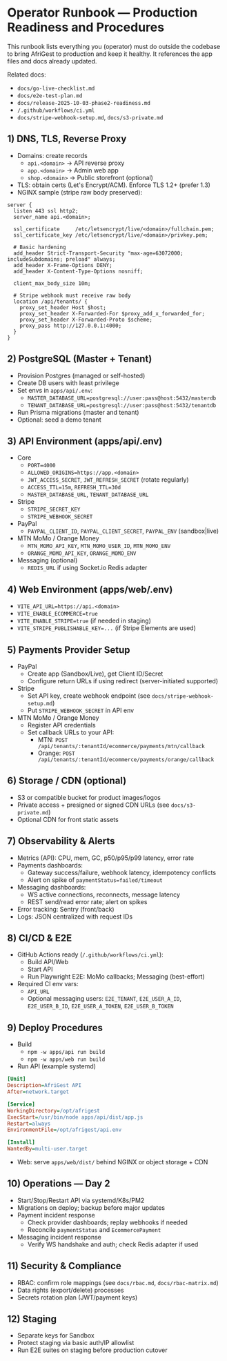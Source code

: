 # Operator Runbook — Production Readiness and Procedures

This runbook lists everything you (operator) must do outside the codebase to bring AfriGest to production and keep it healthy. It references the app files and docs already updated.

Related docs:
- `docs/go-live-checklist.md`
- `docs/e2e-test-plan.md`
- `docs/release-2025-10-03-phase2-readiness.md`
- `/.github/workflows/ci.yml`
- `docs/stripe-webhook-setup.md`, `docs/s3-private.md`

## 1) DNS, TLS, Reverse Proxy

- Domains: create records
  - `api.<domain>` → API reverse proxy
  - `app.<domain>` → Admin web app
  - `shop.<domain>` → Public storefront (optional)
- TLS: obtain certs (Let's Encrypt/ACM). Enforce TLS 1.2+ (prefer 1.3)
- NGINX sample (stripe raw body preserved):
```nginx
server {
  listen 443 ssl http2;
  server_name api.<domain>;

  ssl_certificate     /etc/letsencrypt/live/<domain>/fullchain.pem;
  ssl_certificate_key /etc/letsencrypt/live/<domain>/privkey.pem;

  # Basic hardening
  add_header Strict-Transport-Security "max-age=63072000; includeSubdomains; preload" always;
  add_header X-Frame-Options DENY;
  add_header X-Content-Type-Options nosniff;

  client_max_body_size 10m;

  # Stripe webhook must receive raw body
  location /api/tenants/ {
    proxy_set_header Host $host;
    proxy_set_header X-Forwarded-For $proxy_add_x_forwarded_for;
    proxy_set_header X-Forwarded-Proto $scheme;
    proxy_pass http://127.0.0.1:4000;
  }
}
```

## 2) PostgreSQL (Master + Tenant)

- Provision Postgres (managed or self-hosted)
- Create DB users with least privilege
- Set envs in `apps/api/.env`:
  - `MASTER_DATABASE_URL=postgresql://user:pass@host:5432/masterdb`
  - `TENANT_DATABASE_URL=postgresql://user:pass@host:5432/tenantdb`
- Run Prisma migrations (master and tenant)
- Optional: seed a demo tenant

## 3) API Environment (apps/api/.env)

- Core
  - `PORT=4000`
  - `ALLOWED_ORIGINS=https://app.<domain>`
  - `JWT_ACCESS_SECRET`, `JWT_REFRESH_SECRET` (rotate regularly)
  - `ACCESS_TTL=15m`, `REFRESH_TTL=30d`
  - `MASTER_DATABASE_URL`, `TENANT_DATABASE_URL`
- Stripe
  - `STRIPE_SECRET_KEY`
  - `STRIPE_WEBHOOK_SECRET`
- PayPal
  - `PAYPAL_CLIENT_ID`, `PAYPAL_CLIENT_SECRET`, `PAYPAL_ENV` (sandbox|live)
- MTN MoMo / Orange Money
  - `MTN_MOMO_API_KEY`, `MTN_MOMO_USER_ID`, `MTN_MOMO_ENV`
  - `ORANGE_MOMO_API_KEY`, `ORANGE_MOMO_ENV`
- Messaging (optional)
  - `REDIS_URL` if using Socket.io Redis adapter

## 4) Web Environment (apps/web/.env)

- `VITE_API_URL=https://api.<domain>`
- `VITE_ENABLE_ECOMMERCE=true`
- `VITE_ENABLE_STRIPE=true` (if needed in staging)
- `VITE_STRIPE_PUBLISHABLE_KEY=...` (if Stripe Elements are used)

## 5) Payments Provider Setup

- PayPal
  - Create app (Sandbox/Live), get Client ID/Secret
  - Configure return URLs if using redirect (server-initiated supported)
- Stripe
  - Set API key, create webhook endpoint (see `docs/stripe-webhook-setup.md`)
  - Put `STRIPE_WEBHOOK_SECRET` in API env
- MTN MoMo / Orange Money
  - Register API credentials
  - Set callback URLs to your API:
    - MTN: `POST /api/tenants/:tenantId/ecommerce/payments/mtn/callback`
    - Orange: `POST /api/tenants/:tenantId/ecommerce/payments/orange/callback`

## 6) Storage / CDN (optional)

- S3 or compatible bucket for product images/logos
- Private access + presigned or signed CDN URLs (see `docs/s3-private.md`)
- Optional CDN for front static assets

## 7) Observability & Alerts

- Metrics (API): CPU, mem, GC, p50/p95/p99 latency, error rate
- Payments dashboards:
  - Gateway success/failure, webhook latency, idempotency conflicts
  - Alert on spike of `paymentStatus=failed/timeout`
- Messaging dashboards:
  - WS active connections, reconnects, message latency
  - REST send/read error rate; alert on spikes
- Error tracking: Sentry (front/back)
- Logs: JSON centralized with request IDs

## 8) CI/CD & E2E

- GitHub Actions ready (`/.github/workflows/ci.yml`):
  - Build API/Web
  - Start API
  - Run Playwright E2E: MoMo callbacks; Messaging (best-effort)
- Required CI env vars:
  - `API_URL`
  - Optional messaging users: `E2E_TENANT`, `E2E_USER_A_ID`, `E2E_USER_B_ID`, `E2E_USER_A_TOKEN`, `E2E_USER_B_TOKEN`

## 9) Deploy Procedures

- Build
  - `npm -w apps/api run build`
  - `npm -w apps/web run build`
- Run API (example systemd)
```ini
[Unit]
Description=AfriGest API
After=network.target

[Service]
WorkingDirectory=/opt/afrigest
ExecStart=/usr/bin/node apps/api/dist/app.js
Restart=always
EnvironmentFile=/opt/afrigest/api.env

[Install]
WantedBy=multi-user.target
```
- Web: serve `apps/web/dist/` behind NGINX or object storage + CDN

## 10) Operations — Day 2

- Start/Stop/Restart API via systemd/K8s/PM2
- Migrations on deploy; backup before major updates
- Payment incident response
  - Check provider dashboards; replay webhooks if needed
  - Reconcile `paymentStatus` and `EcommercePayment`
- Messaging incident response
  - Verify WS handshake and auth; check Redis adapter if used

## 11) Security & Compliance

- RBAC: confirm role mappings (see `docs/rbac.md`, `docs/rbac-matrix.md`)
- Data rights (export/delete) processes
- Secrets rotation plan (JWT/payment keys)

## 12) Staging

- Separate keys for Sandbox
- Protect staging via basic auth/IP allowlist
- Run E2E suites on staging before production cutover
